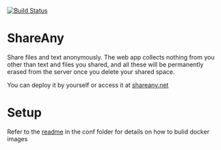 [![Build Status](https://github.com/yang170/ShareAny/actions/workflows/deploy.yml/badge.svg)](https://github.com/yang170/ShareAny/actions/workflows/deploy.yml/badge.svg)

# ShareAny

Share files and text anonymously. The web app collects nothing from you other
than text and files you shared, and all these will be permanently erased from
the server once you delete your shared space.

You can deploy it by yourself or access it at [shareany.net](https://www.shareany.net)

# Setup

Refer to the [readme](https://github.com/yang170/ShareAny/tree/master/conf) in
the conf folder for details on how to bulid docker images
